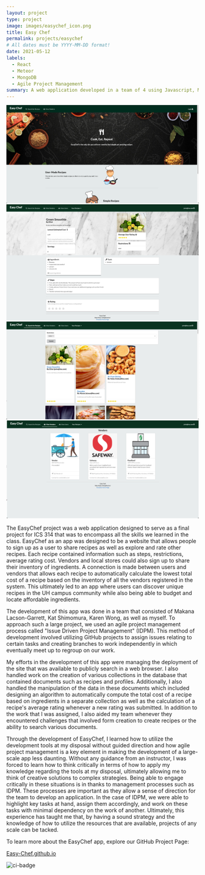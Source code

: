 ```yaml
---
layout: project
type: project
image: images/easychef_icon.png
title: Easy Chef
permalink: projects/easychef
# All dates must be YYYY-MM-DD format!
date: 2021-05-12
labels:
  - React
  - Meteor
  - MongoDB
  - Agile Project Management 
summary: A web application developed in a team of 4 using Javascript, Meteor, and React that allows users to create and share affordable recipes.
---
```


<div class="ui large rounded images">
  <img class="ui image" alt="easychef-landing" src="../images/easychef_landing.png">
  <img class="ui image" alt="easychef-recipe" src="../images/easychef_recipe.png">
  <img class="ui image" alt="easychef-search" src="../images/easychef_search.png">
  <img class="ui image" alt="easychef-vendor" src="../images/easychef_vendors.png">
</div>

The EasyChef project was a web application designed to serve as a final project for ICS 314 that was to encompass all the skills we learned in the class.  EasyChef as an app was designed to be a  website that allows people to sign up as a user to share recipes as well as explore and rate other recipes.  Each recipe contained information such as steps, restrictions, average rating cost.  Vendors and local stores could also sign up to share their inventory of ingredients.  A connection is made between users and vendors that allows each recipe to automatically calculate the lowest total cost of a recipe based on the inventory of all the vendors registered in the system.  This ultimately led to an app where users can discover unique recipes in the UH campus community while also being able to budget and locate affordable ingredients.

The development of this app was done in a team that consisted of Makana Lacson-Garrett, Kat Shimomura, Karen Wong, as well as myself.  To approach such a large project, we used an agile project management process called "Issue Driven Project Management" (IDPM).  This method of development involved utilizing GitHub projects to assign issues relating to certain tasks and creating branches to work independently in which eventually meet up to regroup on our work.

My efforts in the development of this app were managing the deployment of the site that was available to publicly search in a web browser.  I also handled work on the creation of various collections in the database that contained documents such as recipes and profiles.  Additionally, I also handled the manipulation of the data in these documents which included designing an algorithm to automatically compute the total cost of a recipe based on ingredients in a separate collection as well as the calculation of a recipe's average rating whenever a new rating was submitted.  In addition to the work that I was assigned, I also aided my team whenever they encountered challenges that involved form creation to create recipes or the ability to search various documents.

Through the development of EasyChef, I learned how to utilize the development tools at my disposal without guided direction and how agile project management is a key element in making the development of a large-scale app less daunting.  Without any guidance from an instructor, I was forced to learn how to think critically in terms of how to apply my knowledge regarding the tools at my disposal, ultimately allowing me to think of creative solutions to complex strategies.  Being able to engage critically in these situations is in thanks to management processes such as IDPM.  These processes are important as they allow a sense of direction for the team to develop an application.  In the case of IDPM, we were able to highlight key tasks at hand, assign them accordingly, and work on these tasks with minimal dependency on the work of another.  Ultimately, this experience has taught me that, by having a sound strategy and the knowledge of how to utilize the resources that are available, projects of any scale can be tacked.

To learn more about the EasyChef app, explore our GitHub Project Page:

<a href="https://easy-chef.github.io/"><i class="large github icon "></i>Easy-Chef.github.io</a>

![ci-badge](https://github.com/easy-chef/easy-chef/workflows/easy-chef/badge.svg)

